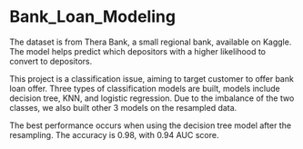 # Bank_Loan_Modeling
The dataset is from Thera Bank, a small regional bank, available on Kaggle. The model helps predict which depositors with a higher likelihood to convert to depositors. 

This project is a classification issue, aiming to target customer to offer bank loan offer. Three types of classification models are built, models include decision tree, KNN, and logistic regression. Due to the imbalance of the two classes, we also built other 3 models on the resampled data. 

The best performance occurs when using the decision tree model after the resampling. The accuracy is 0.98, with 0.94 AUC score.
